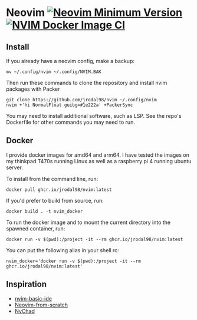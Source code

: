 # Neovim [![Neovim Minimum Version](https://img.shields.io/badge/Neovim-0.8.0-blueviolet.svg?style=flat-square&logo=Neovim&color=90E59A&logoColor=white)](https://github.com/neovim/neovim) [![NVIM Docker Image CI](https://github.com/jrodal98/nvim/actions/workflows/nvim-docker-image.yml/badge.svg)](https://github.com/jrodal98/nvim/actions/workflows/nvim-docker-image.yml)

## Install

If you already have a neovim config, make a backup:

```
mv ~/.config/nvim ~/.config/NVIM.BAK
```

Then run these commands to clone the repository and install nvim packages with Packer

```
git clone https://github.com/jrodal98/nvim ~/.config/nvim
nvim +'hi NormalFloat guibg=#1e222a' +PackerSync
```

You may need to install additional software, such as LSP. See the repo's Dockerfile for other commands you may need to run.

## Docker

I provide docker images for amd64 and arm64. I have tested the images on my thinkpad T470s running Linux as well as a raspberry pi 4 running ubuntu server.

To install from the command line, run:

```
docker pull ghcr.io/jrodal98/nvim:latest
```

If you'd prefer to build from source, run:

```
docker build . -t nvim_docker
```

To run the docker image and to mount the current directory into the spawned container, run:

```
docker run -v $(pwd):/project -it --rm ghcr.io/jrodal98/nvim:latest
```

You can put the following alias in your shell rc:

```
nvim_docker='docker run -v $(pwd):/project -it --rm ghcr.io/jrodal98/nvim:latest'
```

## Inspiration

- [nvim-basic-ide](https://github.com/LunarVim/nvim-basic-ide)
- [Neovim-from-scratch](https://github.com/LunarVim/Neovim-from-scratch)
- [NvChad](https://github.com/NvChad/NvChad)
